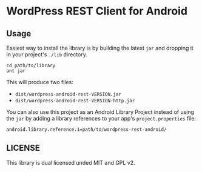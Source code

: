 # WordPress REST Client for Android

## Usage

Easiest way to install the library is by building the latest `jar` and dropping it in your project's `./lib` directory.

    cd path/to/library
    ant jar

This will produce two files:
- `dist/wordpress-android-rest-VERSION.jar`
- `dist/wordpress-android-rest-VERSION-http.jar`


You can also use this project as an Android Library Project instead of using the `jar` by adding a library references to your app's `project.properties` file:

    android.library.reference.1=path/to/wordpress-rest-android/

## LICENSE

This library is dual licensed unded MIT and GPL v2.
